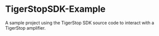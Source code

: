 # TigerStopSDK-Example
A sample project using the TigerStop SDK source code to interact with a TigerStop amplifier.
